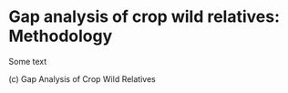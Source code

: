 # Gap analysis of crop wild relatives: Methodology #

Some text

(c) Gap Analysis of Crop Wild Relatives